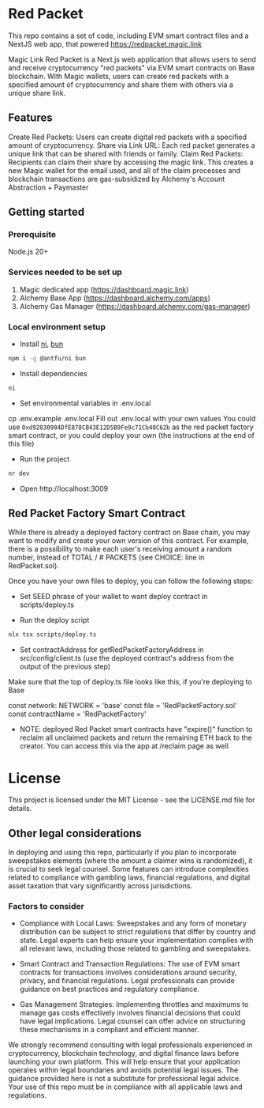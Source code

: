 # Red Packet

This repo contains a set of code, including EVM smart contract files and a NextJS web app, that powered https://redpacket.magic.link

Magic Link Red Packet is a Next.js web application that allows users to send and receive cryptocurrency "red packets" via EVM smart contracts on Base blockchain. With Magic wallets, users can create red packets with a specified amount of cryptocurrency and share them with others via a unique share link.

## Features

Create Red Packets: Users can create digital red packets with a specified amount of cryptocurrency.
Share via Link URL: Each red packet generates a unique link that can be shared with friends or family.
Claim Red Packets: Recipients can claim their share by accessing the magic link. This creates a new Magic wallet for the email used, and all of the claim processes and blockchain transactions are gas-subsidized by Alchemy's Account Abstraction + Paymaster

## Getting started

### Prerequisite

Node.js 20+

### Services needed to be set up

1. Magic dedicated app (https://dashboard.magic.link)
2. Alchemy Base App (https://dashboard.alchemy.com/apps)
3. Alchemy Gas Manager (https://dashboard.alchemy.com/gas-manager)

### Local environment setup

- Install [ni](https://github.com/antfu/ni), [bun](https://bun.sh/)

```bash
npm i -g @antfu/ni bun
```

- Install dependencies

```bash
ni
```

- Set environmental variables in .env.local

cp .env.example .env.local
Fill out .env.local with your own values
You could use `0xd92830984DfE878CB43E12D5B9Fe9c71Cb40C62b` as the red packet factory smart contract, or you could deploy your own (the instructions at the end of this file)

- Run the project

```bash
nr dev
```

- Open http://localhost:3009

## Red Packet Factory Smart Contract

While there is already a deployed factory contract on Base chain, you may want to modify and create your own version of this contract. For example, there is a possibility to make each user's receiving amount a random number, instead of TOTAL / # PACKETS (see CHOICE: line in RedPacket.sol).

Once you have your own files to deploy, you can follow the following steps:

- Set SEED phrase of your wallet to want deploy contract in scripts/deploy.ts

- Run the deploy script

```bash
nlx tsx scripts/deploy.ts
```

- Set contractAddress for getRedPacketFactoryAddress in src/config/client.ts (use the deployed contract's address from the output of the previous step)

Make sure that the top of deploy.ts file looks like this, if you're deploying to Base

const network: NETWORK = 'base'
const file = 'RedPacketFactory.sol'
const contractName = 'RedPacketFactory'

- NOTE: deployed Red Packet smart contracts have "expire()" function to reclaim all unclaimed packets and return the remaining ETH back to the creator. You can access this via the app at /reclaim page as well

# License

This project is licensed under the MIT License - see the LICENSE.md file for details.

## Other legal considerations

In deploying and using this repo, particularly if you plan to incorporate sweepstakes elements (where the amount a claimer wins is randomized), it is crucial to seek legal counsel. Some features can introduce complexities related to compliance with gambling laws, financial regulations, and digital asset taxation that vary significantly across jurisdictions.

### Factors to consider

- Compliance with Local Laws: Sweepstakes and any form of monetary distribution can be subject to strict regulations that differ by country and state. Legal experts can help ensure your implementation complies with all relevant laws, including those related to gambling and sweepstakes.

- Smart Contract and Transaction Regulations: The use of EVM smart contracts for transactions involves considerations around security, privacy, and financial regulations. Legal professionals can provide guidance on best practices and regulatory compliance.

- Gas Management Strategies: Implementing throttles and maximums to manage gas costs effectively involves financial decisions that could have legal implications. Legal counsel can offer advice on structuring these mechanisms in a compliant and efficient manner.

We strongly recommend consulting with legal professionals experienced in cryptocurrency, blockchain technology, and digital finance laws before launching your own platform. This will help ensure that your application operates within legal boundaries and avoids potential legal issues. The guidance provided here is not a substitute for professional legal advice. Your use of this repo must be in compliance with all applicable laws and regulations.

